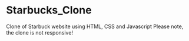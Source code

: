 # Starbucks_Clone
Clone of Starbuck website using HTML, CSS and Javascript
Please note, the clone is not responsive!
